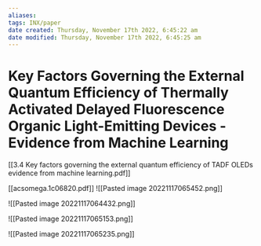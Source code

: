 ```yaml
---
aliases: 
tags: INX/paper 
date created: Thursday, November 17th 2022, 6:45:22 am
date modified: Thursday, November 17th 2022, 6:45:25 am
---
```


# Key Factors Governing the External Quantum Efficiency of Thermally Activated Delayed Fluorescence Organic Light-Emitting Devices - Evidence from Machine Learning

[[3.4 Key factors governing the external quantum efficiency of TADF OLEDs evidence from machine learning.pdf]]

[[acsomega.1c06820.pdf]]
![[Pasted image 20221117065452.png]]

![[Pasted image 20221117064432.png]]

![[Pasted image 20221117065153.png]]

![[Pasted image 20221117065235.png]]